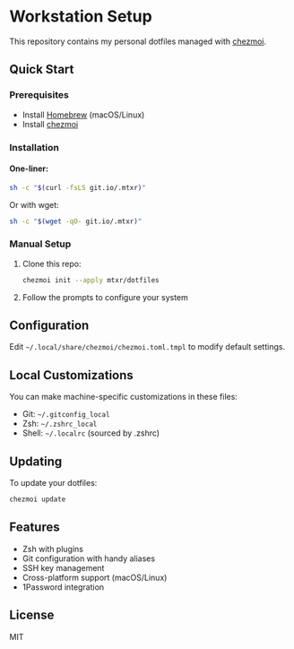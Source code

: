 # Workstation Setup

This repository contains my personal dotfiles managed with [chezmoi](https://www.chezmoi.io/).

## Quick Start

### Prerequisites
- Install [Homebrew](https://brew.sh/) (macOS/Linux)
- Install [chezmoi](https://www.chezmoi.io/install/)

### Installation

#### One-liner:
```bash
sh -c "$(curl -fsLS git.io/.mtxr)"
```

Or with wget:
```bash
sh -c "$(wget -qO- git.io/.mtxr)"
```

### Manual Setup

1. Clone this repo:
   ```bash
   chezmoi init --apply mtxr/dotfiles
   ```

2. Follow the prompts to configure your system

## Configuration

Edit `~/.local/share/chezmoi/chezmoi.toml.tmpl` to modify default settings.

## Local Customizations

You can make machine-specific customizations in these files:

- Git: `~/.gitconfig_local`
- Zsh: `~/.zshrc_local`
- Shell: `~/.localrc` (sourced by .zshrc)

## Updating

To update your dotfiles:
```bash
chezmoi update
```

## Features

- Zsh with plugins
- Git configuration with handy aliases
- SSH key management
- Cross-platform support (macOS/Linux)
- 1Password integration

## License

MIT

